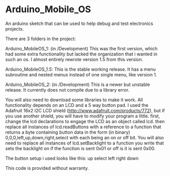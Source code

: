 Arduino_Mobile_OS
=================

An arduino sketch that can be used to help debug and test electronics projects.

There are 3 folders in the project: 

Arduino_MobileOS_1: (in /Development)
This was the first version, which had some extra functionality but lacked the organization that i wanted in such an os. I almost entirely rewrote version 1.5 from this version.

Arduino_MobileOS_1.5: 
This is the stable working release. It has a menu subroutine and nested menus instead of one single menu, like version 1.

Arduino_MobileOS_2: (in /Development)
This is a newer but unstable release. It currently does not compile due to a library error.

You will also need to download some libraries to make it work. All functionality depends on an LCD and a 5 way button pad. I used the Adafruit 16x2 I2C LCD shield (http://www.adafruit.com/products/772), but if you use another shield, you will have to modify your program a little. first, change the lcd declarations to engage the LCD as an object called lcd. then replace all instances of lcd.readButtons with a reference to a function that returns a byte containing button data in the form (in binary) 0,0,0,left,up,down,right,select with each being an on or off bit. You will also need to replace all instances of lcd.setBacklight to a function you write that sets the backlight on if the function is sent 0x01 or off is it is sent 0x00.

The button setup i used looks like this:
          up          select
     left      right
          down





This code is provided without warranty.
